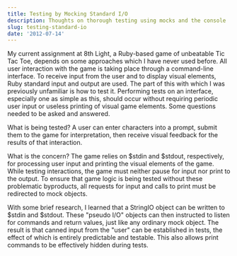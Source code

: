 ```yaml
---
title: Testing by Mocking Standard I/O
description: Thoughts on thorough testing using mocks and the console
slug: testing-standard-io
date: '2012-07-14'
---
```


My current assignment at 8th Light, a Ruby-based game of unbeatable Tic Tac Toe, depends on some
approaches which I have never used before. All user interaction with the game is taking place
through a command-line interface. To receive input from the user and to display visual elements,
Ruby standard input and output are used. The part of this with which I was previously unfamiliar is
how to test it. Performing tests on an interface, especially one as simple as this, should occur
without requiring periodic user input or useless printing of visual game elements. Some questions
needed to be asked and answered.

What is being tested? A user can enter characters into a prompt, submit them to the game for
interpretation, then receive visual feedback for the results of that interaction.

What is the concern? The game relies on $stdin and $stdout, respectively, for processing user input
and printing the visual elements of the game. While testing interactions, the game must neither
pause for input nor print to the output. To ensure that game logic is being tested without these
problematic byproducts, all requests for input and calls to print must be redirected to mock
objects.

With some brief research, I learned that a StringIO object can be written to $stdin and $stdout.
These "pseudo I/O" objects can then instructed to listen for commands and return values, just like
any ordinary mock object. The result is that canned input from the "user" can be established in
tests, the effect of which is entirely predictable and testable. This also allows print commands to
be effectively hidden during tests.
